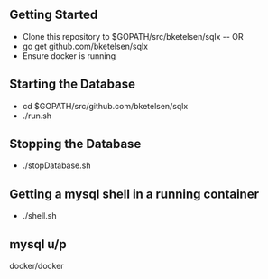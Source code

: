 ## Getting Started

* Clone this repository to $GOPATH/src/bketelsen/sqlx -- OR 
* go get github.com/bketelsen/sqlx
* Ensure docker is running

## Starting the Database

* cd $GOPATH/src/github.com/bketelsen/sqlx
* ./run.sh

## Stopping the Database

* ./stopDatabase.sh

## Getting a mysql shell in a running container

* ./shell.sh

## mysql u/p
docker/docker


